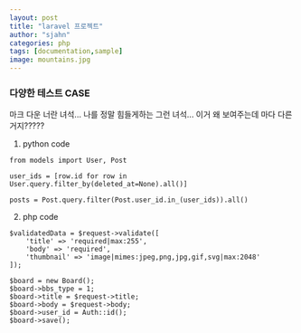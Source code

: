 ```yaml
---
layout: post
title: "laravel 프로젝트"
author: "sjahn"
categories: php
tags: [documentation,sample]
image: mountains.jpg
---
```


### 다양한 테스트 CASE

마크 다운 너란 녀석...
나를 정말 힘들게하는 그런 녀석...
이거 왜 보여주는데 마다 다른거지?????

1. python code
```
from models import User, Post

user_ids = [row.id for row in User.query.filter_by(deleted_at=None).all()]

posts = Post.query.filter(Post.user_id.in_(user_ids)).all()
```

2. php code
```
$validatedData = $request->validate([
    'title' => 'required|max:255',
    'body' => 'required',
    'thumbnail' => 'image|mimes:jpeg,png,jpg,gif,svg|max:2048'
]);

$board = new Board();
$board->bbs_type = 1;
$board->title = $request->title;
$board->body = $request->body;
$board->user_id = Auth::id();
$board->save();
```
